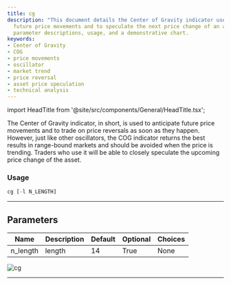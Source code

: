 ```yaml
---
title: cg
description: "This document details the Center of Gravity indicator used to anticipate"
  future price movements and to speculate the next price change of an asset, providing
  parameter descriptions, usage, and a demonstrative chart.
keywords:
- Center of Gravity
- COG
- price movements
- oscillator
- market trend
- price reversal
- asset price speculation
- technical analysis
---
```


import HeadTitle from '@site/src/components/General/HeadTitle.tsx';

<HeadTitle title="stocks/ta/cg - Reference | OpenBB Terminal Docs" />

The Center of Gravity indicator, in short, is used to anticipate future price movements and to trade on price reversals as soon as they happen. However, just like other oscillators, the COG indicator returns the best results in range-bound markets and should be avoided when the price is trending. Traders who use it will be able to closely speculate the upcoming price change of the asset.

### Usage

```python
cg [-l N_LENGTH]
```

---

## Parameters

| Name | Description | Default | Optional | Choices |
| ---- | ----------- | ------- | -------- | ------- |
| n_length | length | 14 | True | None |

![cg](https://user-images.githubusercontent.com/46355364/154310202-cd0d703e-21ba-41a2-b58a-5b8547efa887.png)

---
